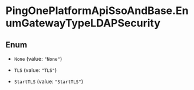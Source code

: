 # PingOnePlatformApiSsoAndBase.EnumGatewayTypeLDAPSecurity

## Enum


* `None` (value: `"None"`)

* `TLS` (value: `"TLS"`)

* `StartTLS` (value: `"StartTLS"`)


